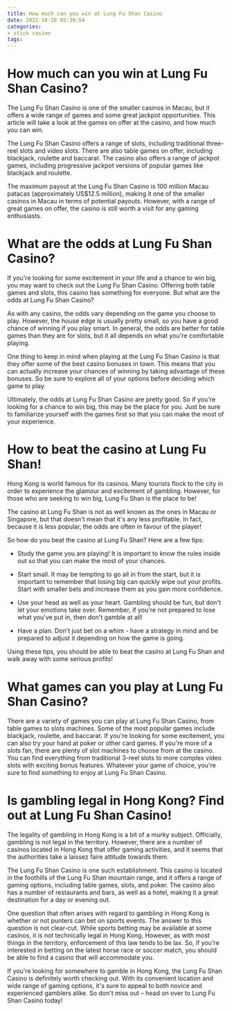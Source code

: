 ```yaml
---
title: How much can you win at Lung Fu Shan Casino
date: 2022-10-28 05:39:54
categories:
- stick casino
tags:
---
```



#  How much can you win at Lung Fu Shan Casino?

The Lung Fu Shan Casino is one of the smaller casinos in Macau, but it offers a wide range of games and some great jackpot opportunities. This article will take a look at the games on offer at the casino, and how much you can win.

The Lung Fu Shan Casino offers a range of slots, including traditional three-reel slots and video slots. There are also table games on offer, including blackjack, roulette and baccarat. The casino also offers a range of jackpot games, including progressive jackpot versions of popular games like blackjack and roulette.

The maximum payout at the Lung Fu Shan Casino is 100 million Macau patacas (approximately US$12.5 million), making it one of the smaller casinos in Macau in terms of potential payouts. However, with a range of great games on offer, the casino is still worth a visit for any gaming enthusiasts.

#  What are the odds at Lung Fu Shan Casino?

If you're looking for some excitement in your life and a chance to win big, you may want to check out the Lung Fu Shan Casino. Offering both table games and slots, this casino has something for everyone. But what are the odds at Lung Fu Shan Casino?

As with any casino, the odds vary depending on the game you choose to play. However, the house edge is usually pretty small, so you have a good chance of winning if you play smart. In general, the odds are better for table games than they are for slots, but it all depends on what you're comfortable playing.

One thing to keep in mind when playing at the Lung Fu Shan Casino is that they offer some of the best casino bonuses in town. This means that you can actually increase your chances of winning by taking advantage of these bonuses. So be sure to explore all of your options before deciding which game to play.

Ultimately, the odds at Lung Fu Shan Casino are pretty good. So if you're looking for a chance to win big, this may be the place for you. Just be sure to familiarize yourself with the games first so that you can make the most of your experience.

#  How to beat the casino at Lung Fu Shan!

Hong Kong is world famous for its casinos. Many tourists flock to the city in order to experience the glamour and excitement of gambling. However, for those who are seeking to win big, Lung Fu Shan is the place to be!

The casino at Lung Fu Shan is not as well known as the ones in Macau or Singapore, but that doesn't mean that it's any less profitable. In fact, because it is less popular, the odds are often in favour of the player!

So how do you beat the casino at Lung Fu Shan? Here are a few tips:

- Study the game you are playing! It is important to know the rules inside out so that you can make the most of your chances.

- Start small. It may be tempting to go all in from the start, but it is important to remember that losing big can quickly wipe out your profits. Start with smaller bets and increase them as you gain more confidence.

- Use your head as well as your heart. Gambling should be fun, but don't let your emotions take over. Remember, if you're not prepared to lose what you've put in, then don't gamble at all!

- Have a plan. Don't just bet on a whim - have a strategy in mind and be prepared to adjust it depending on how the game is going.

Using these tips, you should be able to beat the casino at Lung Fu Shan and walk away with some serious profits!

#  What games can you play at Lung Fu Shan Casino?

There are a variety of games you can play at Lung Fu Shan Casino, from table games to slots machines. Some of the most popular games include blackjack, roulette, and baccarat. If you're looking for some excitement, you can also try your hand at poker or other card games. If you're more of a slots fan, there are plenty of slot machines to choose from at the casino. You can find everything from traditional 3-reel slots to more complex video slots with exciting bonus features. Whatever your game of choice, you're sure to find something to enjoy at Lung Fu Shan Casino.

#  Is gambling legal in Hong Kong? Find out at Lung Fu Shan Casino!

The legality of gambling in Hong Kong is a bit of a murky subject. Officially, gambling is not legal in the territory. However, there are a number of casinos located in Hong Kong that offer gaming activities, and it seems that the authorities take a laissez faire attitude towards them.

The Lung Fu Shan Casino is one such establishment. This casino is located in the foothills of the Lung Fu Shan mountain range, and it offers a range of gaming options, including table games, slots, and poker. The casino also has a number of restaurants and bars, as well as a hotel, making it a great destination for a day or evening out.

One question that often arises with regard to gambling in Hong Kong is whether or not punters can bet on sports events. The answer to this question is not clear-cut. While sports betting may be available at some casinos, it is not technically legal in Hong Kong. However, as with most things in the territory, enforcement of this law tends to be lax. So, if you're interested in betting on the latest horse race or soccer match, you should be able to find a casino that will accommodate you.

If you're looking for somewhere to gamble in Hong Kong, the Lung Fu Shan Casino is definitely worth checking out. With its convenient location and wide range of gaming options, it's sure to appeal to both novice and experienced gamblers alike. So don't miss out – head on over to Lung Fu Shan Casino today!